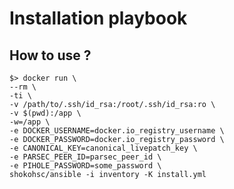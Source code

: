 # Installation playbook

## How to use ?

    $> docker run \
    --rm \
    -ti \
    -v /path/to/.ssh/id_rsa:/root/.ssh/id_rsa:ro \
    -v $(pwd):/app \
    -w=/app \
    -e DOCKER_USERNAME=docker.io_registry_username \
    -e DOCKER_PASSWORD=docker.io_registry_password \
    -e CANONICAL_KEY=canonical_livepatch_key \
    -e PARSEC_PEER_ID=parsec_peer_id \
    -e PIHOLE_PASSWORD=some_password \
    shokohsc/ansible -i inventory -K install.yml
